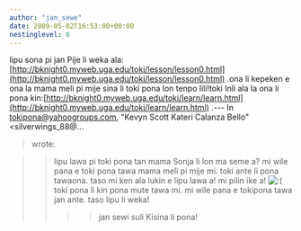 ```yaml
---
author: "jan_sewe"
date: 2009-05-02T16:53:00+00:00
nestinglevel: 0
---
```

lipu sona pi jan Pije li weka ala:[http://bknight0.myweb.uga.edu/toki/lesson/lesson0.html](http://bknight0.myweb.uga.edu/toki/lesson/lesson0.html) .ona li kepeken e ona la mama meli pi mije sina li toki pona lon tenpo lili!toki Inli ala la ona li pona kin:[http://bknight0.myweb.uga.edu/toki/learn/learn.html](http://bknight0.myweb.uga.edu/toki/learn/learn.html) .---
 In [tokipona@yahoogroups.com](mailto://tokipona@yahoogroups.com), "Kevyn Scott Kateri Calanza Bello"<silverwings\_88@...
> wrote:

>> lipu lawa pi toki pona tan mama Sonja li lon ma seme a?
>> mi wile pana e toki pona tawa mama meli pi mije mi. toki ante li pona tawaona. taso mi ken ala lukin e lipu lawa a!
>> mi pilin ike a! ![:(](images/smilies/icon_e_sad.gif "Sad") toki pona li kin pona mute tawa mi. mi wile pana e tokipona tawa jan ante. taso lipu li weka!
>>>> jan sewi suli Kisina li pona!
>